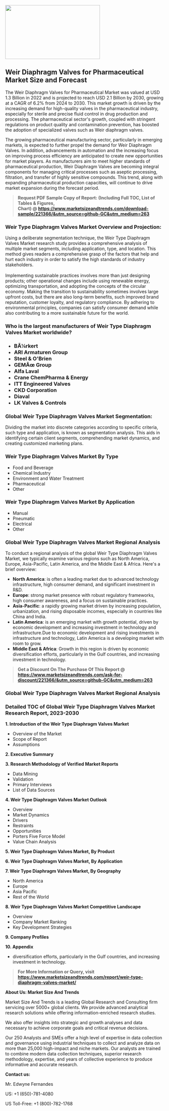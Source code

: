 <p><img class="alignnone size-medium wp-image-20088" src="https://ffe5etoiles.com/wp-content/uploads/2024/12/MST1-300x171.png" alt="" width="300" height="171" /></p><h2>Weir Diaphragm Valves for Pharmaceutical Market Size and Forecast</h2><p>The Weir Diaphragm Valves for Pharmaceutical Market was valued at USD 1.3 Billion in 2022 and is projected to reach USD 2.1 Billion by 2030, growing at a CAGR of 6.2% from 2024 to 2030. This market growth is driven by the increasing demand for high-quality valves in the pharmaceutical industry, especially for sterile and precise fluid control in drug production and processing. The pharmaceutical sector's growth, coupled with stringent regulations on product quality and contamination prevention, has boosted the adoption of specialized valves such as Weir diaphragm valves.</p><p>The growing pharmaceutical manufacturing sector, particularly in emerging markets, is expected to further propel the demand for Weir Diaphragm Valves. In addition, advancements in automation and the increasing focus on improving process efficiency are anticipated to create new opportunities for market players. As manufacturers aim to meet higher standards of pharmaceutical production, Weir Diaphragm Valves are becoming integral components for managing critical processes such as aseptic processing, filtration, and transfer of highly sensitive compounds. This trend, along with expanding pharmaceutical production capacities, will continue to drive market expansion during the forecast period.</p></p><blockquote id="" class=""><strong>Request PDF Sample Copy of Report: (Including Full TOC, List of Tables &amp; Figures, Chart)&nbsp;@&nbsp;<strong><a href="https://www.marketsizeandtrends.com/download-sample/221366/&utm_source=github-GC&utm_medium=263" target="_blank">https://www.marketsizeandtrends.com/download-sample/221366/&utm_source=github-GC&utm_medium=263</a></strong></strong></blockquote><h3 id="" class="">Weir Type Diaphragm Valves Market&nbsp;Overview and Projection:</h3><p id="" class="">Using a deliberate segmentation technique, the Weir Type Diaphragm Valves Market research study provides a comprehensive analysis of multiple market segments, including application, type, and location. This method gives readers a comprehensive grasp of the factors that help and hurt each industry in order to satisfy the high standards of industry stakeholders. <br /> <br />Implementing sustainable practices involves more than just designing products; other operational changes include using renewable energy, optimizing transportation, and adopting the concepts of the circular economy. Making the transition to sustainability sometimes involves large upfront costs, but there are also long-term benefits, such improved brand reputation, customer loyalty, and regulatory compliance. By adhering to environmental principles, companies can satisfy consumer demand while also contributing to a more sustainable future for the world.</p><h3 id="" class="">Who is the largest manufacturers of&nbsp;Weir Type Diaphragm Valves Market worldwide?</h3><h3 class=""><p><ul><li>BÃ¼rkert </li><li> ARI Armaturen Group </li><li> Steel & O'Brien </li><li> GEMÃœ Group </li><li> Alfa Laval </li><li> Crane ChemPharma & Energy </li><li> ITT Engineered Valves </li><li> CKD Corporation </li><li> Diaval </li><li> LK Valves & Controls</li></ul></p></h3><h3 id="" class="">Global&nbsp;Weir Type Diaphragm Valves Market Segmentation:</h3><p id="" class="">Dividing the market into discrete categories according to specific criteria, such type and application, is known as segmentation analysis. This aids in identifying certain client segments, comprehending market dynamics, and creating customized marketing plans.</p><h3 id="" class="">Weir Type Diaphragm Valves Market&nbsp;By Type</h3><p><p><ul><li>Food and Beverage</li><li> Chemical Industry</li><li> Environment and Water Treatment</li><li> Pharmaceutical</li><li> Other</p></li></ul></p></p><h3 id="" class="">Weir Type Diaphragm Valves Market&nbsp;By Application</h3><p class=""><p><ul><li>Manual</li><li> Pneumatic</li><li> Electrical</li><li> Other</li></ul></p></p><h3 id="" class="">Global Weir Type Diaphragm Valves Market Regional Analysis</h3><p id="" class="">To conduct a regional analysis of the global Weir Type Diaphragm Valves Market, we typically examine various regions such as North America, Europe, Asia-Pacific, Latin America, and the Middle East &amp; Africa. Here's a brief overview:</p><ul><li><strong>North America</strong>: is often a leading market due to advanced technology infrastructure, high consumer demand, and significant investment in R&amp;D.</li><li><strong>Europe</strong>: strong market presence with robust regulatory frameworks, high consumer awareness, and a focus on sustainable practices.</li><li><strong>Asia-Pacific</strong>: a rapidly growing market driven by increasing population, urbanization, and rising disposable incomes, especially in countries like China and India.</li><li><strong>Latin America</strong>: is an emerging market with growth potential, driven by economic development and increasing investment in technology and infrastructure.Due to economic development and rising investments in infrastructure and technology, Latin America is a developing market with room to grow.</li><li><strong>Middle East &amp; Africa</strong>: Growth in this region is driven by economic diversification efforts, particularly in the Gulf countries, and increasing investment in technology.</li></ul><blockquote id="" class=""><strong>Get a Discount On The Purchase Of This Report @ <strong><a href="https://www.marketsizeandtrends.com/ask-for-discount/221366/&utm_source=github-GC&utm_medium=263" target="_blank">https://www.marketsizeandtrends.com/ask-for-discount/221366/&utm_source=github-GC&utm_medium=263</a></strong></strong></blockquote><h3 id="" class="">Global Weir Type Diaphragm Valves Market Regional Analysis</h3><h3 id="" class="">Detailed TOC of Global Weir Type Diaphragm Valves Market Research Report, 2023-2030</h3><p id="" class=""><strong>1. Introduction of the Weir Type Diaphragm Valves Market</strong></p><ul><li>Overview of the Market</li><li>Scope of Report</li><li>Assumptions</li></ul><p id="" class=""><strong>2. Executive Summary</strong></p><p id="" class=""><strong>3. Research Methodology of Verified Market Reports</strong></p><ul><li>Data Mining</li><li>Validation</li><li>Primary Interviews</li><li>List of Data Sources</li></ul><p id="" class=""><strong>4. Weir Type Diaphragm Valves Market Outlook</strong></p><ul><li>Overview</li><li>Market Dynamics</li><li>Drivers</li><li>Restraints</li><li>Opportunities</li><li>Porters Five Force Model</li><li>Value Chain Analysis</li></ul><p id="" class=""><strong>5. Weir Type Diaphragm Valves Market, By Product</strong></p><p id="" class=""><strong>6. Weir Type Diaphragm Valves Market, By Application</strong></p><p id="" class=""><strong>7. Weir Type Diaphragm Valves Market, By Geography</strong></p><ul><li>North America</li><li>Europe</li><li>Asia Pacific</li><li>Rest of the World</li></ul><p id="" class=""><strong>8. Weir Type Diaphragm Valves Market Competitive Landscape</strong></p><ul><li>Overview</li><li>Company Market Ranking</li><li>Key Development Strategies</li></ul><p id="" class=""><strong>9. Company Profiles</strong></p><p id="" class=""><strong>10. Appendix</strong></p><ul><li>diversification efforts, particularly in the Gulf countries, and increasing investment in technology.</li></ul><blockquote id="" class=""><strong>For More Information or Query, visit <strong><strong><a href="https://www.marketsizeandtrends.com/report/weir-type-diaphragm-valves-market/" target="_blank">https://www.marketsizeandtrends.com/report/weir-type-diaphragm-valves-market/</a></strong></strong></strong></blockquote><p id="" class=""><strong>About Us: Market Size And Trends</strong></p><p id="" class="">Market Size And Trends is a leading Global Research and Consulting firm servicing over 5000+ global clients. We provide advanced analytical research solutions while offering information-enriched research studies.</p><p id="" class="">We also offer insights into strategic and growth analyses and data necessary to achieve corporate goals and critical revenue decisions.</p><p id="" class="">Our 250 Analysts and SMEs offer a high level of expertise in data collection and governance using industrial techniques to collect and analyze data on more than 25,000 high-impact and niche markets. Our analysts are trained to combine modern data collection techniques, superior research methodology, expertise, and years of collective experience to produce informative and accurate research.</p><p id="" class=""><strong>Contact us:</strong></p><p id="" class="">Mr. Edwyne Fernandes</p><p id="" class="">US: +1 (650)-781-4080</p><p id="" class="">US Toll-Free: +1 (800)-782-1768</p>
